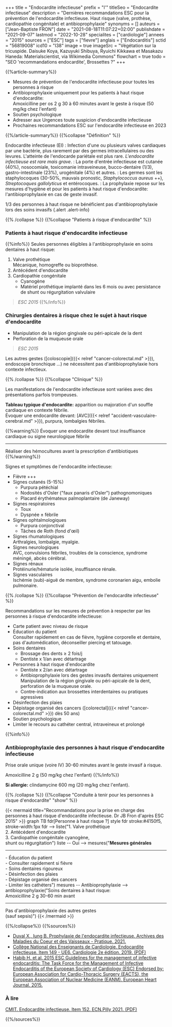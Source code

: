 +++
title = "Endocardite infectieuse"
prefix = "l'"
titleSeo = "Endocardite infectieuse"
description = "Dernières recommandations ESC pour la prévention de l'endocardite infectieuse. Haut risque (valve, prothèse, cardiopathie congénitale) et antibioprophylaxie"
synonyms = []
auteurs = ["Jean-Baptiste FRON"]
date = "2021-08-18T11:07:22+02:00"
publishdate = "2021-09-07"
lastmod = "2022-10-28"
specialites = ["cardiologie"]
annees = "2015"
sources = ["ESC"]
tags = ["fievre"]
anglais = ["Endocarditis"]
sctid = "56819008"
icd10 = "I38"
image = true
imageSrc = "Végétation sur la tricuspide. Daisuke Koya, Kazuyuki Shibuya, Ryuichi Kikkawa et Masakazu Haneda: Materialscientist, via Wikimedia Commons"
flowchart = true
todo = "SEO 'recommandations endocardite', Brossettes ?"
+++

{{%article-summary%}}

- Mesures de prévention de l'endocardite infectieuse pour toutes les personnes à risque
- Antibioprophylaxie uniquement pour les patients à haut risque d'endocardite:  
  Amoxicilline per os 2 g 30 à 60 minutes avant le geste à risque (50 mg/kg chez l'enfant)
- Soutien psychologique
- Adresser aux Urgences toute suspicion d'endocardite infectieuse
- Prochaines recommandations ESC sur l'endocardite infectieuse en 2023

{{%/article-summary%}}
{{%collapse "Définition" %}}

Endocardite infectieuse (EI)
: Infection d'une ou plusieurs valves cardiaques par une bactérie, plus rarement par des germes intracellulaires ou des levures. L'atteinte de l'endocarde pariétale est plus rare. *L'endocardite infectieuse est rare mais grave*.
: La porte d'entrée infectieuse est cutanée (40%), nosocomiale, toxicomanie intraveineuse, bucco-dentaire (1/3), gastro-intestinale (23%), urogénitale (4%) et autres.
: Les germes sont les staphylocoques (30-50%, mauvais pronostic, *Staphylococcus aureus* ++), *Streptocoques gallolyticus* et entérocoques.
: La prophylaxie repose sur les mesures d'hygiène et pour les patients à haut risque d'endocardite: l'antibioprophylaxie en cas de geste invasif.

1/3 des personnes à haut risque ne bénéficient pas d'antibioprophylaxie lors des soins invasifs
{.alert .alert-info}

{{% /collapse %}}
{{%collapse "Patients à risque d'endocardite" %}}

### Patients à haut risque d'endocardite infectieuse

{{%info%}}
Seules personnes éligibles à l'antibioprophylaxie en soins dentaires à haut risque:

1. Valve prothétique  
  Mécanique, homogreffe ou bioprothèse.
2. Antécédent d'endocardite
3. Cardiopathie congénitale
    - Cyanogène
    - Matériel prothétique implanté dans les 6 mois ou avec persistance de shunt ou régurgitation valvulaire

> *ESC 2015*
{{%/info%}}

### Chirurgies dentaires à risque chez le sujet à haut risque d'endocardite

- Manipulation de la région gingivale ou péri-apicale de la dent
- Perforation de la muqueuse orale

> *ESC 2015*

Les autres gestes ([coloscopie]({{< relref "cancer-colorectal.md" >}}), endoscopie bronchique ...) ne nécessitent pas d'antibioprophylaxie hors contexte infectieux.

{{% /collapse %}}
{{%collapse "Clinique" %}}

Les manifestations de l'endocardite infectieuse sont variées avec des présentations parfois trompeuses.

**Tableau typique d'endocardite:** apparition ou majoration d'un souffle cardiaque en contexte fébrile.  
Évoquer une endocardite devant: [AVC]({{< relref "accident-vasculaire-cerebral.md" >}}), purpura, lombalgies fébriles.

{{%warning%}}
Évoquer une endocardite devant tout insuffisance cardiaque ou signe neurologique fébrile

---

Réaliser des hémocultures avant la prescription d'antibiotiques
{{%/warning%}}

Signes et symptômes de l'endocardite infectieuse:

- Fièvre +++
- Signes cutanés (5-15%)
  - Purpura pétéchial
  - Nodosités d'Osler ("faux panaris d'Osler") pathognomoniques
  - Placard érythémateux palmoplantaire (de Janeway)
- Signes respiratoires
  - Toux
  - Dyspnée ± fébrile
- Signes ophtalmologiques
  - Purpura conjonctival
  - Tâches de Roth (fond d'œil)
- Signes rhumatologiques  
  Arthralgies, lombalgie, myalgie.
- Signes neurologiques  
  AVC, convulsions fébriles, troubles de la conscience, syndrome méningé, abcès cérébral.
- Signes rénaux  
  Protéinurie/hématurie isolée, insuffisance rénale.
- Signes vasculaires  
  Ischémie (sub)-aiguë de membre, syndrome coronarien aigu, embolie pulmonaire.

{{% /collapse %}}
{{%collapse "Prévention de l'endocardite infectieuse" %}}

Recommandations sur les mesures de prévention à respecter par les personnes à risque d'endocardite infectieuse:

- Carte patient avec niveau de risque
- Éducation du patient  
  Consulter rapidement en cas de fièvre, hygiène corporelle et dentaire, pas d'automédication, déconseiller piercing et tatouage.
- Soins dentaires
  - Brossage des dents ≥ 2 fois/j
  - Dentiste x 1/an avec détartrage
- Personnes à haut risque d'endocardite
  - Dentiste x 2/an avec détartrage
  - Antibioprophylaxie lors des gestes invasifs dentaires uniquement  
  Manipulation de la région gingivale ou péri-apicale de la dent, perforation de la muqueuse orale.
  - Contre-indication aux brossettes interdentaires ou pratiques agressives
- Désinfection des plaies
- Dépistage organisé des cancers ([colorectal]({{< relref "cancer-colorectal.md" >}}) dès 50 ans)
- Soutien psychologique
- Limiter le recours au cathéter central, intraveineux et prolongé

{{%info%}}

### Antibioprophylaxie des personnes à haut risque d'endocardite infectieuse

Prise orale unique (voire IV) 30-60 minutes avant le geste invasif à risque.

Amoxicilline 2 g (50 mg/kg chez l'enfant)
{{%/info%}}

**Si allergie:** clindamycine 600 mg (20 mg/kg chez l'enfant).

{{% /collapse %}}
{{%collapse "Conduite à tenir pour les personnes à risque d'endocardite" "show" %}}

{{< mermaid title="Recommandations pour la prise en charge des personnes à haut risque d'endocardite infectieuse. Dr JB Fron d'après ESC 2015" >}}
graph TB
  fdr[Personne à haut risque ?]
  style fdr stroke:#4150f5, stroke-width:1px
  fdr --> liste("1. Valve prothétique<br>2. Antécédent d'endocardite<br>3. Cardiopathie congénitale cyanogène,<br>shunt ou régurgitation")
    liste -- Oui --> mesures("<b>Mesures générales</b><hr>- Éducation du patient<br>- Consulter rapidement si fièvre<br>- Soins dentaires rigoureux<br>- Désinfection des plaies<br>- Dépistage organisé des cancers<br>- Limiter les cathéters")
      mesures -- Antibioprophylaxie --> antibioprophylaxie("Soins dentaires à haut risque:<br>Amoxicilline 2 g 30-60 min avant<hr>Pas d'antibioprophylaxie des autres gestes<br>(sauf sepsis)")
{{< /mermaid >}}

{{%/collapse%}}
{{%sources%}}

- [Duval X., Iung B. Prophylaxie de l'endocardite infectieuse. Archives des Maladies du Coeur et des Vaisseaux - Pratique. 2021.](https://doi.org/10.1016/j.amcp.2021.03.003)
- [Collège National des Enseignants de Cardiologie. Endocardite infectieuse. Item 149 - UE6. Cardiologie 2e édition. 2019. (PDF)](https://sfcardio.fr/sites/default/files/2019-11/2015-2e_Ref_Cardio_ch11_endocardite.pdf)
- [Habib H. et al. 2015 ESC Guidelines for the management of infective endocarditis: The Task Force for the Management of Infective Endocarditis of the European Society of Cardiology (ESC) Endorsed by: European Association for Cardio-Thoracic Surgery (EACTS), the European Association of Nuclear Medicine (EANM). European Heart Journal. 2015.](https://doi.org/10.1093/eurheartj/ehv319)

### À lire

[CMIT. Endocardite infectieuse. Item 152. ECN.Pilly 2021. (PDF)](https://www.infectiologie.com/UserFiles/File/pilly-etudiant/ecn-2020-152-web.pdf)

{{%/sources%}}
